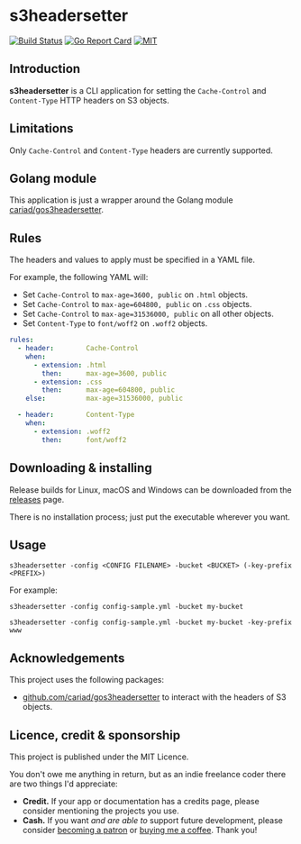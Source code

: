 # s3headersetter

[![Build Status](https://travis-ci.org/cariad/s3headersetter.svg?branch=master)](https://travis-ci.org/cariad/s3headersetter) [![Go Report Card](https://goreportcard.com/badge/github.com/cariad/s3headersetter)](https://goreportcard.com/report/github.com/cariad/s3headersetter) [![MIT](https://img.shields.io/npm/l/express.svg)](https://github.com/cariad/s3headersetter/blob/master/LICENSE)

## Introduction

**s3headersetter** is a CLI application for setting the `Cache-Control` and `Content-Type` HTTP headers on S3 objects.

## Limitations

Only `Cache-Control` and `Content-Type` headers are currently supported.

## Golang module

This application is just a wrapper around the Golang module [cariad/gos3headersetter](https://github.com/cariad/gos3headersetter).

## Rules

The headers and values to apply must be specified in a YAML file.

For example, the following YAML will:

- Set `Cache-Control` to `max-age=3600, public` on `.html` objects.
- Set `Cache-Control` to `max-age=604800, public` on `.css` objects.
- Set `Cache-Control` to `max-age=31536000, public` on all other objects.
- Set `Content-Type` to `font/woff2` on `.woff2` objects.

```yaml
rules:
  - header:        Cache-Control
    when:
      - extension: .html
        then:      max-age=3600, public
      - extension: .css
        then:      max-age=604800, public
    else:          max-age=31536000, public

  - header:        Content-Type
    when:
      - extension: .woff2
        then:      font/woff2
```

## Downloading & installing

Release builds for Linux, macOS and Windows can be downloaded from the [releases](https://github.com/cariad/s3headersetter/releases) page.

There is no installation process; just put the executable wherever you want.

## Usage

```shell
s3headersetter -config <CONFIG FILENAME> -bucket <BUCKET> (-key-prefix <PREFIX>)
```

For example:

```shell
s3headersetter -config config-sample.yml -bucket my-bucket
```

```shell
s3headersetter -config config-sample.yml -bucket my-bucket -key-prefix www
```

## Acknowledgements

This project uses the following packages:

- [github.com/cariad/gos3headersetter](https://github.com/cariad/gos3headersetter) to interact with the headers of S3 objects.

## Licence, credit & sponsorship

This project is published under the MIT Licence.

You don't owe me anything in return, but as an indie freelance coder there are two things I'd appreciate:

- **Credit.** If your app or documentation has a credits page, please consider mentioning the projects you use.
- **Cash.** If you want *and are able to* support future development, please consider [becoming a patron](https://www.patreon.com/cariad) or [buying me a coffee](https://ko-fi.com/cariad). Thank you!

